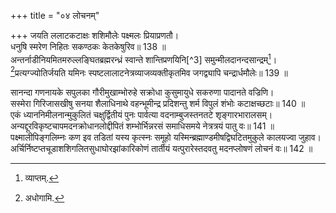 +++
title = "०४ लोचनम्"

+++
जयति ललाटकटाक्षः शशिमौलेः पक्ष्मलः प्रियाप्रणतौ।  
धनुषि स्मरेण निहितः सकण्ठकः केतकेषुरिव॥ 138 ॥  
अन्तर्नाडीनियमितमरुल्लङ्घितब्रह्मरन्ध्रं स्वान्ते शान्तिप्रणयिनि[^3] समुन्मीलदानन्दसान्द्रम्[^4]।  
[^5]प्रत्यग्ज्योतिर्जयति यमिनः स्पष्टलालाटनेत्रव्याजव्यक्तीकृतमिव जगद्व्यापि चन्द्रार्धमौलेः॥ 139 ॥  


[^4]: व्याप्तम्.


[^5]: अधोगामि.
 
सानन्दा गणनायके सपुलका गौरीमुखाम्भोरुहे सक्रोधा कुसुमायुधे सकरुणा पादानते वज्रिणि।  
सस्मेरा गिरिजासखीषु सनया शैलाधिनाथे वहन्भूमीन्द्र प्रदिशन्तु शर्म विपुलं शंभोः कटाक्षच्छटाः॥ 140 ॥  
एकं ध्याननिमीलनान्मुकुलितं चक्षुर्द्वितीयं पुनः पार्वत्या वदनाम्बुजस्तनतटे शृङ्गारभारालसम्।  
अन्यद्दूरविकृष्टचापमदनक्रोधानलोद्दीपितं शम्भोर्भिन्नरसं समाधिसमये नेत्रत्रयं पातु वः॥ 141 ॥  
पक्ष्मालीपिङ्गलिम्नः कण इव तडितां यस्य कृत्स्नः समूहो यस्मिन्ब्रह्माण्डमीषद्विघटितमुकुले कालयज्वा जुहाव।  
अर्चिर्निष्टप्तचूडाशशिगलितसुधाघोरझांकारिकोणं तार्तीयं यत्पुरारेस्तदवतु मदनप्लोषणं लोचनं वः॥ 142 ॥  
